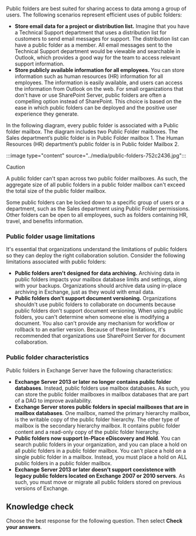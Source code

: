 Public folders are best suited for sharing access to data among a group of users. The following scenarios represent efficient uses of public folders:

 -  **Store email data for a project or distribution list.** Imagine that you have a Technical Support department that uses a distribution list for customers to send email messages for support. The distribution list can have a public folder as a member. All email messages sent to the Technical Support department would be viewable and searchable in Outlook, which provides a good way for the team to access relevant support information.
 -  **Store publicly available information for all employees.** You can store information such as human resources (HR) information for all employees. The information is easily available, and users can access the information from Outlook on the web. For small organizations that don't have or use SharePoint Server, public folders are often a compelling option instead of SharePoint. This choice is based on the ease in which public folders can be deployed and the positive user experience they generate.

In the following diagram, every public folder is associated with a Public folder mailbox. The diagram includes two Public Folder mailboxes. The Sales department’s public folder is in Public Folder mailbox 1. The Human Resources (HR) department’s public folder is in Public folder Mailbox 2.

:::image type="content" source="../media/public-folders-752c2436.jpg":::


> [!CAUTION]
> A public folder can't span across two public folder mailboxes. As such, the aggregate size of all public folders in a public folder mailbox can't exceed the total size of the public folder mailbox.

Some public folders can be locked down to a specific group of users or a department, such as the Sales department using Public Folder permissions. Other folders can be open to all employees, such as folders containing HR, travel, and benefits information.<br>

### Public folder usage limitations

It's essential that organizations understand the limitations of public folders so they can deploy the right collaboration solution. Consider the following limitations associated with public folders:

 -  **Public folders aren't designed for data archiving.** Archiving data in public folders impacts your mailbox database limits and settings, along with your backups. Organizations should archive data using in-place archiving in Exchange, just as they would with email data.
 -  **Public folders don't support document versioning.** Organizations shouldn't use public folders to collaborate on documents because public folders don't support document versioning. When using public folders, you can't determine when someone else is modifying a document. You also can't provide any mechanism for workflow or rollback to an earlier version. Because of these limitations, it's recommended that organizations use SharePoint Server for document collaboration.

### Public folder characteristics

Public folders in Exchange Server have the following characteristics:

 -  **Exchange Server 2013 or later no longer contains public folder databases**. Instead, public folders use mailbox databases. As such, you can store the public folder mailboxes in mailbox databases that are part of a DAG to improve availability.
 -  **Exchange Server stores public folders in special mailboxes that are in mailbox databases**. One mailbox, named the primary hierarchy mailbox, is the writable copy of the public folder hierarchy. The other type of mailbox is the secondary hierarchy mailbox. It contains public folder content and a read-only copy of the public folder hierarchy.
 -  **Public folders now support In-Place eDiscovery and Hold**. You can search public folders in your organization, and you can place a hold on all public folders in a public folder mailbox. You can't place a hold on a single public folder in a mailbox. Instead, you must place a hold on ALL public folders in a public folder mailbox.
 -  **Exchange Server 2013 or later doesn't support coexistence with legacy public folders located on Exchange 2007 or 2010 servers**. As such, you must move or migrate all public folders stored on previous versions of Exchange.

## Knowledge check

Choose the best response for the following question. Then select **Check your answers**.
